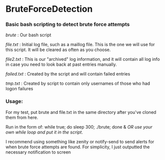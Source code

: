 # BruteForceDetection

### Basic bash scripting to detect brute force attempts

_brute_ : Our bash script

_file.txt_ : Initial log file, such as a maillog file. This is the one we will use for this script. It will be cleared as often as you choose.

_file2.txt_ : This is our "archived" log information, and it will contain all log info in case you need to look back at past entries manually.

_failed.txt_ : Created by the script and will contain failed entries

_tmp.txt_ : Created by script to contain only usernames of those who had logon failures

### Usage: 
For my test, put brute and file.txt in the same directory after you've cloned them 
from here.

Run in the form of: while true; do sleep 300; ./brute; done & 
*OR use your own while loop and put it in the script*.

I recommend using something like zenity or notify-send to send alerts for when
brute force attempts are found. For simplicity, I just outputted the necessary 
notification to screen


